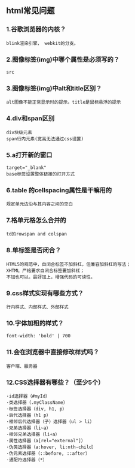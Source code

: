 ## html常见问题
### 1.谷歌浏览器的内核？
    blink渲染引擎， webkit的分支。
### 2.图像标签(img)中哪个属性是必须写的？
    src
### 3.图像标签(img)中alt和title区别？
    alt图像不能正常显示时的提示。title是鼠标悬浮的提示
### 4.div和span区别
    div块级元素
    span行内元素(宽高无法通过css设置)
### 5.a打开新的窗口
    target="_blank"
    base标签设置整体链接的打开方式
### 6.table 的cellspacing属性是干嘛用的
    规定单元边沿与其内容之间的空白
### 7.格单元格怎么合并的
    td的rowspan and colspan
### 8.单标签是否闭合？
    HTML5的规范中，自闭合标签不加斜杠，但兼容加斜杠的写法；
    XHTML 严格要求自闭合标签要加斜杠；
    不加也可以。最好加上，增强代码的可读性。
### 9.css样式实现有哪些方式？
    行内样式、内部样式、外部样式
### 10.字体加粗的样式？
    font-width: 'bold' | 700
### 11.会在浏览器中直接修改样式吗？
    客户端、服务器
### 12.CSS选择器有哪些？（至少5个）
    ·id选择器（#myId）
    ·类选择器（.myClassName）
    ·标签选择器（div, h1, p）
    ·后代选择器（h1 p）
    ·相邻后代选择器（子）选择器（ul > li）
    ·兄弟选择器（li~a）
    ·相邻兄弟选择器（li+a）
    ·属性选择器（a[rel="external"]）
    ·伪类选择器（a:hover, li:nth-child）
    ·伪元素选择器（::before, ::after）
    ·通配符选择器（*）
